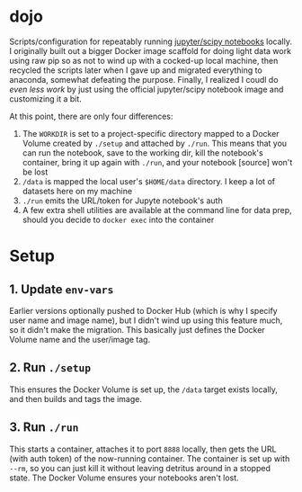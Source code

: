 # dojo

Scripts/configuration for repeatably running [jupyter/scipy notebooks](https://hub.docker.com/r/jupyter/scipy-notebook) locally. I originally built out a bigger Docker image scaffold for doing light data work using raw pip so as not to wind up with a cocked-up local machine, then recycled the scripts later when I gave up and migrated everything to anaconda, somewhat defeating the purpose. Finally, I realized I coudl do _even less work_ by just using the official jupyter/scipy notebook image and customizing it a bit. 

At this point, there are only four differences:
1. The `WORKDIR` is set to a project-specific directory mapped to a Docker Volume created by `./setup` and attached by `./run`. This means that you can run the notebook, save to the working dir, kill the notebook's container, bring it up again with `./run`, and your notebook [source] won't be lost
1. `/data` is mapped the local user's `$HOME/data` directory. I keep a lot of datasets here on my machine
1. `./run` emits the URL/token for Jupyte notebook's auth
1. A few extra shell utilities are available at the command line for data prep, should you decide to `docker exec` into the container

# Setup

## 1. Update `env-vars`

Earlier versions optionally pushed to Docker Hub (which is why I specify user name and image name), but I didn't wind up using this feature much, so it didn't make the migration. This basically just defines the Docker Volume name and the user/image tag.

## 2. Run `./setup`

This ensures the Docker Volume is set up, the `/data` target exists locally, and then builds and tags the image.

## 3. Run `./run`

This starts a container, attaches it to port `8888` locally, then gets the URL (with auth token) of the now-running container. The container is set up with `--rm`, so you can just kill it without leaving detritus around in a stopped state. The Docker Volume ensures your notebooks aren't lost.

